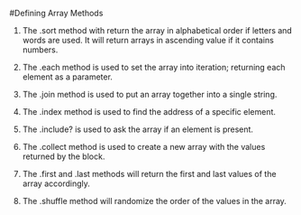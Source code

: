#Defining Array Methods

1. The .sort method with return the array in alphabetical order if letters and words are used. It will return arrays in ascending value if it contains numbers.

1. The .each method is used to set the array into iteration; returning each element as a parameter.

1. The .join method is used to put an array together into a single string.

1. The .index method is used to find the address of a specific element.

1. The .include? is used to ask the array if an element is present.

1. The .collect method is used to create a new array with the values returned by the block.

1. The .first and .last methods will return the first and last values of the array accordingly.

1. The .shuffle method will randomize the order of the values in the array.
